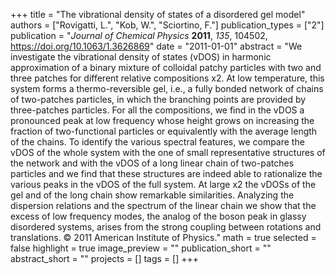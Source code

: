 +++
title = "The vibrational density of states of a disordered gel model"
authors = ["Rovigatti, L.", "Kob, W.", "Sciortino, F."]
publication_types = ["2"]
publication = "*Journal of Chemical Physics* **2011**, *135*, 104502, https://doi.org/10.1063/1.3626869"
date = "2011-01-01"
abstract = "We investigate the vibrational density of states (vDOS) in harmonic approximation of a binary mixture of colloidal patchy particles with two and three patches for different relative compositions x2. At low temperature, this system forms a thermo-reversible gel, i.e., a fully bonded network of chains of two-patches particles, in which the branching points are provided by three-patches particles. For all the compositions, we find in the vDOS a pronounced peak at low frequency whose height grows on increasing the fraction of two-functional particles or equivalently with the average length of the chains. To identify the various spectral features, we compare the vDOS of the whole system with the one of small representative structures of the network and with the vDOS of a long linear chain of two-patches particles and we find that these structures are indeed able to rationalize the various peaks in the vDOS of the full system. At large x2 the vDOSs of the gel and of the long chain show remarkable similarities. Analyzing the dispersion relations and the spectrum of the linear chain we show that the excess of low frequency modes, the analog of the boson peak in glassy disordered systems, arises from the strong coupling between rotations and translations. © 2011 American Institute of Physics."
math = true
selected = false
highlight = true
image_preview = ""
publication_short = ""
abstract_short = ""
projects = []
tags = []
+++

